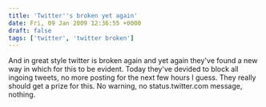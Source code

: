 ```yaml
---
title: 'Twitter''s broken yet again'
date: Fri, 09 Jan 2009 12:36:55 +0000
draft: false
tags: ['twitter', 'twitter broken']
---
```


And in great style twitter is broken again and yet again they've found a new way in which for this to be evident. Today they've devided to block all ingoing tweets, no more posting for the next few hours I guess. They really should get a prize for this. No warning, no status.twitter.com message, nothing.